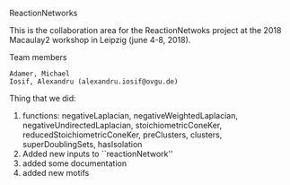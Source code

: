 ReactionNetworks

This is the collaboration area for the ReactionNetwoks project at the
2018 Macaulay2 workshop in Leipzig (june 4-8, 2018).

Team members
    
    Adamer, Michael
    Iosif, Alexandru (alexandru.iosif@ovgu.de)

Thing that we did:
1. functions: negativeLaplacian, negativeWeightedLaplacian, negativeUndirectedLaplacian, stoichiometricConeKer, reducedStoichiometricConeKer, preClusters, clusters, superDoublingSets, hasIsolation
2. Added new inputs to ``reactionNetwork''
3. added some documentation
4. added new motifs